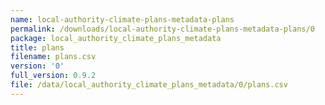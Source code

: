 ```yaml
---
name: local-authority-climate-plans-metadata-plans
permalink: /downloads/local-authority-climate-plans-metadata-plans/0
package: local_authority_climate_plans_metadata
title: plans
filename: plans.csv
version: '0'
full_version: 0.9.2
file: /data/local_authority_climate_plans_metadata/0/plans.csv
---
```

